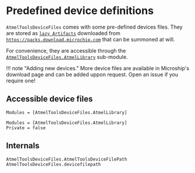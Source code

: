 # Predefined device definitions

`AtmelToolsDeviceFiles` comes with some pre-defined devices files. They are stored as [`lazy Artifacts`](https://docs.julialang.org/en/v1/stdlib/LazyArtifacts/) downloaded from [`https://packs.download.microchip.com`](https://packs.download.microchip.com) that can be summoned at will. 

For convenience, they are accessible through the [`AtmelToolsDeviceFiles.AtmelLibrary`](@ref) sub-module.

!!! note "Adding new devices."
    More device files are available in Microship's download page and can be added uppon request. Open an issue if you require one!

## Accessible device files

```@index
Modules = [AtmelToolsDeviceFiles.AtmelLibrary]
```

```@autodocs
Modules = [AtmelToolsDeviceFiles.AtmelLibrary]
Private = false
```


## Internals

```@docs
AtmelToolsDeviceFiles.AtmelToolsDeviceFilePath
AtmelToolsDeviceFiles.devicefilepath
```
